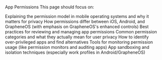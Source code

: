 App Permissions
This page should focus on:

Explaining the permission model in mobile operating systems and why it matters for privacy
How permissions differ between iOS, Android, and GrapheneOS (with emphasis on GrapheneOS's enhanced controls)
Best practices for reviewing and managing app permissions
Common permission categories and what they actually mean for user privacy
How to identify over-privileged apps and find alternatives
Tools for monitoring permission usage (like permission monitors and auditing apps)
App sandboxing and isolation techniques (especially work profiles in Android/GrapheneOS)